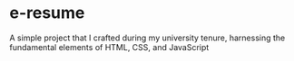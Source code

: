 # e-resume
A simple project that I crafted during my university tenure, harnessing the fundamental elements of HTML, CSS, and JavaScript
